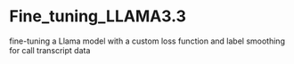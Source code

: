 # Fine_tuning_LLAMA3.3
fine-tuning a Llama model with a custom loss function and label smoothing for call transcript data
